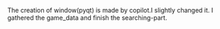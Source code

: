The creation of window(pyqt) is made by copilot.I slightly changed it.
I gathered the game_data and finish the searching-part.

